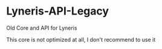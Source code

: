 # Lyneris-API-Legacy
Old Core and API for Lyneris

This core is not optimized at all, I don't recommend to use it

